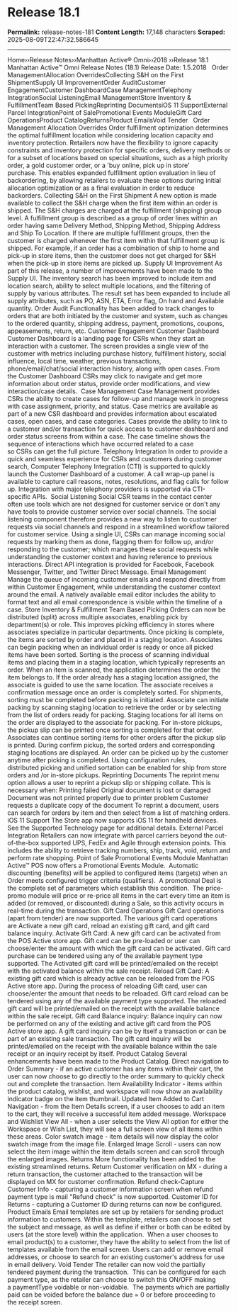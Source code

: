 # Release 18.1

**Permalink:** release-notes-181
**Content Length:** 17,148 characters
**Scraped:** 2025-08-09T22:47:32.586645

---

Home&rsaquo;&rsaquo;Release Notes&rsaquo;&rsaquo;Manhattan Active® Omni&rsaquo;&rsaquo;2018 ››Release 18.1 Manhattan Active&trade; Omni Release Notes (18.1) Release Date: 1.5.2018 &nbsp; Order ManagementAllocation OverridesCollecting S&amp;H on the First ShipmentSupply UI ImprovementOrder AuditCustomer EngagementCustomer DashboardCase ManagementTelephony IntegrationSocial ListeningEmail ManagementStore Inventory &amp; FulfillmentTeam Based PickingReprinting DocumentsiOS 11 SupportExternal Parcel IntegrationPoint of SalePromotional Events ModuleGift Card OperationsProduct CatalogReturnsProduct EmailsVoid Tender &nbsp; Order Management Allocation Overrides Order fulfillment optimization determines the optimal fulfillment location while considering location capacity and inventory protection.&nbsp;Retailers now have the flexibility to ignore capacity constraints and inventory protection for specific orders, delivery methods or for a subset of locations based on special situations, such as&nbsp;a high priority order, a gold customer order, or a &#39;buy online, pick up in store&#39; purchase.&nbsp;This enables expanded fulfillment option evaluation in lieu of backordering, by allowing retailers to evaluate these options during initial allocation optimization or as a final evaluation in order to reduce backorders. Collecting S&amp;H on the First Shipment A new option is made available to collect the S&amp;H charge when the first item within an order is shipped. The S&amp;H charges are charged at the fulfillment (shipping) group level. A fulfillment group is described as a group of order lines within an order having same Delivery Method, Shipping Method, Shipping Address and Ship To Location. If there are multiple fulfillment groups, then the customer is charged whenever the first item within that fulfillment group is shipped. For example, if an order has a combination of ship to home and pick-up in store items, then the customer does not get charged for S&amp;H when the pick-up in store items are picked up. Supply UI Improvement As part of this release, a number of improvements have been made to the Supply UI. The inventory search has been improved to include item and location search, ability to select multiple locations, and the filtering of supply by various attributes.&nbsp;The result set has been expanded to include all supply attributes, such as PO, ASN, ETA, Error flag, On hand and Available quantity. Order Audit Functionality&nbsp;has been added to track changes to orders that are both initiated by the customer and system, such as changes to the ordered quantity, shipping address, payment, promotions, coupons, appeasements, return, etc. Customer Engagement Customer Dashboard Customer Dashboard is a landing page for CSRs when they start an interaction with a customer. The screen provides a single view of the customer with metrics including purchase history, fulfillment history, social influence, local time, weather, previous transactions, phone/email/chat/social interaction history, along with open cases.&nbsp;From the Customer Dashboard CSRs may click to navigate and get more information about order status, provide order modifications, and view interaction/case details.&nbsp; Case Management Case Management provides CSRs&nbsp;the ability to create cases for follow-up and manage work in progress with case assignment, priority, and status. Case metrics are available as part of a new CSR dashboard and provides information about escalated cases, open cases, and case categories. Cases provide the ability to link to a customer and/or&nbsp;transaction for quick access to customer dashboard and order status screens from within a case. The case timeline shows the sequence of interactions which have&nbsp;occurred&nbsp;related to a case so&nbsp;CSRs&nbsp;can get the full picture. Telephony Integration In order to provide a quick and seamless experience&nbsp;for CSRs and customers during customer search, Computer Telephony Integration (CTI) is supported to quickly launch the Customer Dashboard of a customer. A call wrap-up panel is available to&nbsp;capture call reasons, notes, resolutions, and flag calls for follow up. Integration with major telephony providers is supported via CTI-specific&nbsp;APIs.&nbsp; Social Listening Social CSR teams in the contact center often&nbsp;use tools which are not designed for customer&nbsp;service or&nbsp;don&#39;t any have&nbsp;tools to provide customer service over social channels. The social listening component therefore provides a new way to&nbsp;listen to customer requests via social channels and respond in a streamlined workflow tailored for customer service. Using a single UI, CSRs can manage incoming social requests by marking them as done, flagging them for follow up, and/or responding to the customer; which manages these social requests while understanding the customer context and having reference to previous interactions.&nbsp;Direct API integration is provided for Facebook, Facebook Messenger, Twitter, and Twitter Direct Message. Email Management Manage the queue of incoming customer emails and respond directly from within Customer Engagement, while understanding the customer context around the email. A natively available email editor includes the ability to format text and all email correspondence is visible within the timeline of a case. Store Inventory &amp; Fulfillment Team Based Picking Orders can now be distributed (split)&nbsp;across multiple&nbsp;associates, enabling pick by department(s) or role. This&nbsp;improves picking efficiency in stores&nbsp;where associates specialize in particular&nbsp;departments. Once picking is complete, the items are&nbsp;sorted by order and placed in a staging location. Associates can begin packing&nbsp;when an individual order is ready or once all picked items&nbsp;have been sorted. Sorting is the process of scanning individual items&nbsp;and placing them in a staging location, which typically represents an order.&nbsp;When an item is scanned, the application determines the order the item belongs to. If&nbsp;the order already has a staging location assigned, the associate is guided to use the same location. The associate receives a confirmation message once an order is completely sorted. For shipments, sorting must be completed&nbsp;before packing is initiated. Associate can initiate packing by scanning&nbsp;staging location to retrieve&nbsp;the order or by selecting from the list of orders ready for packing.&nbsp;Staging locations for all items on the order are displayed&nbsp;to the associate for packing. For in-store&nbsp;pickups, the pickup slip can be printed once sorting is completed for that order. Associates can continue sorting items for other orders after the pickup slip is printed.&nbsp;During confirm pickup, the sorted orders and corresponding staging locations are displayed. An order can be picked up by the customer anytime after picking is completed. Using configuration rules, distributed&nbsp;picking and unified sortation&nbsp;can be enabled for ship from store orders and /or in-store pickups. Reprinting Documents The reprint menu option allows a user&nbsp;to reprint a pickup slip or&nbsp;shipping collate. This is necessary when: Printing failed Original document is lost or damaged Document was not printed properly due to printer problem Customer requests a duplicate copy of the document To reprint a document, users can search for&nbsp;orders by item and then select from a list of matching orders. iOS 11 Support The Store app now supports iOS&nbsp;11 for handheld devices. See the&nbsp;Supported Technology&nbsp;page for additional details. External Parcel Integration Retailers can now integrate with parcel carriers beyond&nbsp;the out-of-the-box supported UPS, FedEx and Agile through extension points. This includes the ability to retrieve&nbsp;tracking numbers, ship, track, void, return and perform rate shopping. Point of Sale Promotional Events Module Manhattan Active&trade; POS&nbsp;now offers a Promotional Events Module.&nbsp; Automatic discounting (benefits) will be applied to configured items (targets) when an Order meets configured trigger criteria (qualifiers).&nbsp; A promotional Deal is the complete set of parameters which establish this condition.&nbsp; The price-promo module will&nbsp;price or re-price&nbsp;all items in the cart every time an item is added (or removed, or discounted) during a Sale, so this activity occurs in real-time during the transaction. Gift Card Operations Gift Card operations (apart from tender) are now supported.&nbsp;The various gift card operations are&nbsp;Activate a new gift card,&nbsp;reload an existing gift card, and gift card balance inquiry. Activate Gift Card: A new gift card can be activated from the POS Active store app. Gift card can be&nbsp;pre-loaded or user can choose/enter the amount with which the gift card can be activated. Gift card purchase can be tendered using any of the available payment type supported. The Activated gift card will&nbsp;be printed/emailed on the receipt with the activated balance within the sale receipt. Reload&nbsp;Gift Card: A existing gift card which is already active can be reloaded from the POS Active store app. During the process of reloading Gift card, user can choose/enter the amount that needs to be reloaded. Gift card&nbsp;reload can be tendered using any of the available payment type supported. The reloaded gift card will&nbsp;be printed/emailed on the receipt with the available&nbsp;balance within the sale receipt. Gift card Balance inquiry: Balance inquiry can now be performed on any of the existing and active&nbsp;gift card&nbsp;from the POS Active store app. A gift card inquiry can&nbsp;be by itself a transaction or can be part of an existing sale transaction. The gift card inquiry&nbsp;will&nbsp;be printed/emailed on the receipt with the available balance within the sale receipt or an inquiry receipt by itself. Product Catalog Several enhancements have been made to the Product Catalog. Direct navigation to Order Summary - if an active customer has any items within their cart, the user can now choose to go directly to the order summary to quickly check out and complete the transaction. Item Availability Indicator - items within the product catalog, wishlist, and workspace will now show an availability indicator badge on the item thumbnail. Updated Item Added to Cart Navigation - from the Item Details screen, if a user chooses to add an item to the cart, they will receive a successful item added message. Workspace and Wishlist View All - when a user selects the View All option for either the Workspace or Wish List, they will see a full screen view of all items within these areas. Color swatch image - item details will now display the color swatch image from the image file. Enlarged Image Scroll - users can now select the item image within the item details screen and can scroll through the enlarged images. Returns More functionality has been added to the existing streamlined returns. Return Customer verification on MX - during a return transaction, the customer attached to the transaction will be displayed on MX for customer confirmation. Refund check-Capture Customer Info - capturing a customer information screen when&nbsp;refund payment type is mail &quot;Refund check&quot; is now supported. Customer ID for Returns - capturing a Customer ID during returns can now be configured. Product Emails Email templates are set up by retailers&nbsp;for sending product information to customers.&nbsp;Within the template, retailers can choose to set the subject and message, as well as define if either or both can be edited by users&nbsp;(at the store level)&nbsp;within the application.&nbsp; When a user chooses to email product(s) to a customer, they have the ability to select from the list of templates available&nbsp;from the email screen. Users can add or remove email addresses, or choose to search for an existing customer&#39;s address for use in email delivery. Void Tender The retailer can now void the partially tendered payment during the transaction. &nbsp;This can be configured for&nbsp;each payment type, as the retailer can choose to switch this ON/OFF making a&nbsp;paymentType&nbsp;voidable&nbsp;or non-voidable. &nbsp;The payments which are partially paid can be voided before the balance due = 0 or before proceeding to the&nbsp;receipt screen.